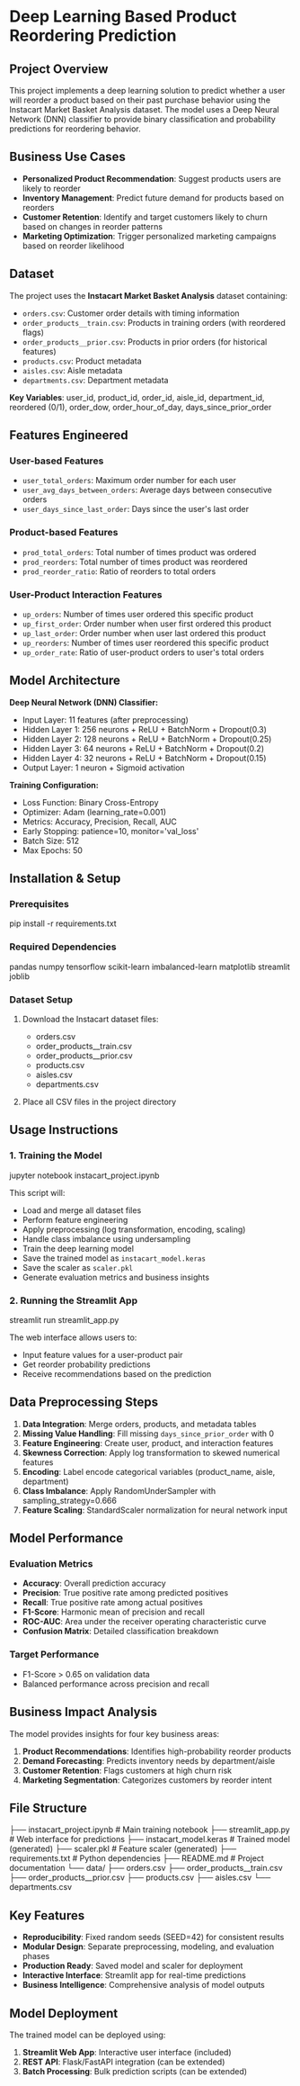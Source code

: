 # Deep Learning Based Product Reordering Prediction

## Project Overview

This project implements a deep learning solution to predict whether a user will reorder a product based on their past purchase behavior using the Instacart Market Basket Analysis dataset. The model uses a Deep Neural Network (DNN) classifier to provide binary classification and probability predictions for reordering behavior.

## Business Use Cases

- **Personalized Product Recommendation**: Suggest products users are likely to reorder
- **Inventory Management**: Predict future demand for products based on reorders
- **Customer Retention**: Identify and target customers likely to churn based on changes in reorder patterns
- **Marketing Optimization**: Trigger personalized marketing campaigns based on reorder likelihood

## Dataset

The project uses the **Instacart Market Basket Analysis** dataset containing:

- `orders.csv`: Customer order details with timing information
- `order_products__train.csv`: Products in training orders (with reordered flags)
- `order_products__prior.csv`: Products in prior orders (for historical features)
- `products.csv`: Product metadata
- `aisles.csv`: Aisle metadata
- `departments.csv`: Department metadata

**Key Variables**: user_id, product_id, order_id, aisle_id, department_id, reordered (0/1), order_dow, order_hour_of_day, days_since_prior_order

## Features Engineered

### User-based Features
- `user_total_orders`: Maximum order number for each user
- `user_avg_days_between_orders`: Average days between consecutive orders
- `user_days_since_last_order`: Days since the user's last order

### Product-based Features  
- `prod_total_orders`: Total number of times product was ordered
- `prod_reorders`: Total number of times product was reordered
- `prod_reorder_ratio`: Ratio of reorders to total orders

### User-Product Interaction Features
- `up_orders`: Number of times user ordered this specific product
- `up_first_order`: Order number when user first ordered this product
- `up_last_order`: Order number when user last ordered this product
- `up_reorders`: Number of times user reordered this specific product
- `up_order_rate`: Ratio of user-product orders to user's total orders

## Model Architecture

**Deep Neural Network (DNN) Classifier:**
- Input Layer: 11 features (after preprocessing)
- Hidden Layer 1: 256 neurons + ReLU + BatchNorm + Dropout(0.3)
- Hidden Layer 2: 128 neurons + ReLU + BatchNorm + Dropout(0.25)
- Hidden Layer 3: 64 neurons + ReLU + BatchNorm + Dropout(0.2)
- Hidden Layer 4: 32 neurons + ReLU + BatchNorm + Dropout(0.15)
- Output Layer: 1 neuron + Sigmoid activation

**Training Configuration:**
- Loss Function: Binary Cross-Entropy
- Optimizer: Adam (learning_rate=0.001)
- Metrics: Accuracy, Precision, Recall, AUC
- Early Stopping: patience=10, monitor='val_loss'
- Batch Size: 512
- Max Epochs: 50

## Installation & Setup

### Prerequisites

pip install -r requirements.txt

### Required Dependencies

pandas
numpy
tensorflow
scikit-learn
imbalanced-learn
matplotlib
streamlit
joblib


### Dataset Setup
1. Download the Instacart dataset files:
   - orders.csv
   - order_products__train.csv
   - order_products__prior.csv
   - products.csv
   - aisles.csv
   - departments.csv

2. Place all CSV files in the project directory

## Usage Instructions

### 1. Training the Model
jupyter notebook instacart_project.ipynb

This script will:
- Load and merge all dataset files
- Perform feature engineering
- Apply preprocessing (log transformation, encoding, scaling)
- Handle class imbalance using undersampling
- Train the deep learning model
- Save the trained model as `instacart_model.keras`
- Save the scaler as `scaler.pkl`
- Generate evaluation metrics and business insights

### 2. Running the Streamlit App

streamlit run streamlit_app.py


The web interface allows users to:
- Input feature values for a user-product pair
- Get reorder probability predictions
- Receive recommendations based on the prediction

## Data Preprocessing Steps

1. **Data Integration**: Merge orders, products, and metadata tables
2. **Missing Value Handling**: Fill missing `days_since_prior_order` with 0
3. **Feature Engineering**: Create user, product, and interaction features
4. **Skewness Correction**: Apply log transformation to skewed numerical features
5. **Encoding**: Label encode categorical variables (product_name, aisle, department)
6. **Class Imbalance**: Apply RandomUnderSampler with sampling_strategy=0.666
7. **Feature Scaling**: StandardScaler normalization for neural network input

## Model Performance

### Evaluation Metrics
- **Accuracy**: Overall prediction accuracy
- **Precision**: True positive rate among predicted positives
- **Recall**: True positive rate among actual positives  
- **F1-Score**: Harmonic mean of precision and recall
- **ROC-AUC**: Area under the receiver operating characteristic curve
- **Confusion Matrix**: Detailed classification breakdown

### Target Performance
- F1-Score > 0.65 on validation data
- Balanced performance across precision and recall

## Business Impact Analysis

The model provides insights for four key business areas:

1. **Product Recommendations**: Identifies high-probability reorder products
2. **Demand Forecasting**: Predicts inventory needs by department/aisle
3. **Customer Retention**: Flags customers at high churn risk
4. **Marketing Segmentation**: Categorizes customers by reorder intent

## File Structure


├── instacart_project.ipynb             # Main training notebook
├── streamlit_app.py                    # Web interface for predictions
├── instacart_model.keras              # Trained model (generated)
├── scaler.pkl                         # Feature scaler (generated)
├── requirements.txt                   # Python dependencies
├── README.md                          # Project documentation
└── data/
    ├── orders.csv
    ├── order_products__train.csv
    ├── order_products__prior.csv
    ├── products.csv
    ├── aisles.csv
    └── departments.csv


## Key Features

- **Reproducibility**: Fixed random seeds (SEED=42) for consistent results
- **Modular Design**: Separate preprocessing, modeling, and evaluation phases
- **Production Ready**: Saved model and scaler for deployment
- **Interactive Interface**: Streamlit app for real-time predictions
- **Business Intelligence**: Comprehensive analysis of model outputs

## Model Deployment

The trained model can be deployed using:
1. **Streamlit Web App**: Interactive user interface (included)
2. **REST API**: Flask/FastAPI integration (can be extended)
3. **Batch Processing**: Bulk prediction scripts (can be extended)
